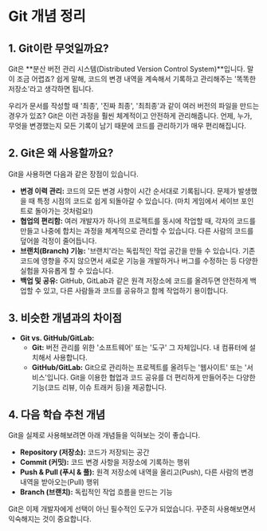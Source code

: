 # Git 개념 정리

## 1. Git이란 무엇일까요?

Git은 **분산 버전 관리 시스템(Distributed Version Control System)**입니다. 말이 조금 어렵죠? 쉽게 말해, 코드의 변경 내역을 계속해서 기록하고 관리해주는 '똑똑한 저장소'라고 생각하면 됩니다.

우리가 문서를 작성할 때 '최종', '진짜 최종', '최최종'과 같이 여러 버전의 파일을 만드는 경우가 있죠? Git은 이런 과정을 훨씬 체계적이고 안전하게 관리해줍니다. 언제, 누가, 무엇을 변경했는지 모든 기록이 남기 때문에 코드를 관리하기가 매우 편리해집니다.

## 2. Git은 왜 사용할까요?

Git을 사용하면 다음과 같은 장점이 있습니다.

*   **변경 이력 관리:** 코드의 모든 변경 사항이 시간 순서대로 기록됩니다. 문제가 발생했을 때 특정 시점의 코드로 쉽게 되돌아갈 수 있습니다. (마치 게임에서 세이브 포인트로 돌아가는 것처럼요!)
*   **협업의 편리함:** 여러 개발자가 하나의 프로젝트를 동시에 작업할 때, 각자의 코드를 만들고 나중에 합치는 과정을 체계적으로 관리할 수 있습니다. 다른 사람의 코드를 덮어쓸 걱정이 줄어듭니다.
*   **브랜치(Branch) 기능:** '브랜치'라는 독립적인 작업 공간을 만들 수 있습니다. 기존 코드에 영향을 주지 않으면서 새로운 기능을 개발하거나 버그를 수정하는 등 다양한 실험을 자유롭게 할 수 있습니다.
*   **백업 및 공유:** GitHub, GitLab과 같은 원격 저장소에 코드를 올려두면 안전하게 백업할 수 있고, 다른 사람들과 코드를 공유하고 함께 작업하기 용이합니다.

## 3. 비슷한 개념과의 차이점

*   **Git vs. GitHub/GitLab:**
    *   **Git:** 버전 관리를 위한 '소프트웨어' 또는 '도구' 그 자체입니다. 내 컴퓨터에 설치해서 사용합니다.
    *   **GitHub/GitLab:** Git으로 관리하는 프로젝트를 올려두는 '웹사이트' 또는 '서비스'입니다. Git을 이용한 협업과 코드 공유를 더 편리하게 만들어주는 다양한 기능(코드 리뷰, 이슈 트래커 등)을 제공합니다.

## 4. 다음 학습 추천 개념

Git을 실제로 사용해보려면 아래 개념들을 익혀보는 것이 좋습니다.

*   **Repository (저장소):** 코드가 저장되는 공간
*   **Commit (커밋):** 코드 변경 사항을 저장소에 기록하는 행위
*   **Push & Pull (푸시 & 풀):** 원격 저장소에 내역을 올리고(Push), 다른 사람의 변경 내역을 받아오는(Pull) 행위
*   **Branch (브랜치):** 독립적인 작업 흐름을 만드는 기능

Git은 이제 개발자에게 선택이 아닌 필수적인 도구가 되었습니다. 꾸준히 사용해보면서 익숙해지는 것이 중요합니다.